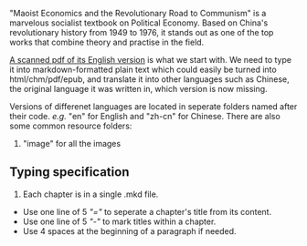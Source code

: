 "Maoist Economics and the Revolutionary Road to Communism" is a marvelous socialist textbook on Political Economy. Based on China's revolutionary history from 1949 to 1976, it stands out as one of the top works that combine theory and practise in the field.

[A scanned pdf of its English version](###) is what we start with. We need to type it into markdown-formatted plain text which could easily be turned into html/chm/pdf/epub, and translate it into other languages such as Chinese, the original language it was written in, which version is now missing.

Versions of differenet languages are located in seperate folders named after their code. *e.g.* "en" for English and "zh-cn" for Chinese. There are also some common resource folders:
1. "image" for all the images

Typing specification
-----
1. Each chapter is in a single .mkd file.
- Use one line of 5 *"="* to seperate a chapter's title from its content.
- Use one line of 5 *"-"* to mark titles within a chapter.
- Use 4 spaces at the beginning of a paragraph if needed.

